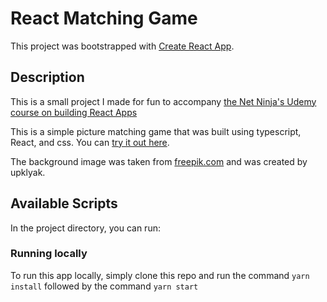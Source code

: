 # React Matching Game

This project was bootstrapped with [Create React App](https://github.com/facebook/create-react-app).

## Description

This is a small project I made for fun to accompany [the Net Ninja's Udemy course on building React Apps](https://www.udemy.com/course/build-web-apps-with-react-firebase/)

This is a simple picture matching game that was built using typescript, React, and css. You can [try it out here](https://joshua-a-jones.github.io/react-matching-game/).

The background image was taken from [freepik.com](https://www.freepik.com/free-vector/tropical-island-with-treasure-chest-broken-pirate-ship-cartoon-sea-landscape-with-sail-boat-after-shipwreck-with-skull-black-sails-palm-trees-gold-coins-uninhabited-island_15709554.htm) and was created by upklyak.

## Available Scripts

In the project directory, you can run:

### Running locally

To run this app locally, simply clone this repo and run the command `yarn install` followed by the command `yarn start`
